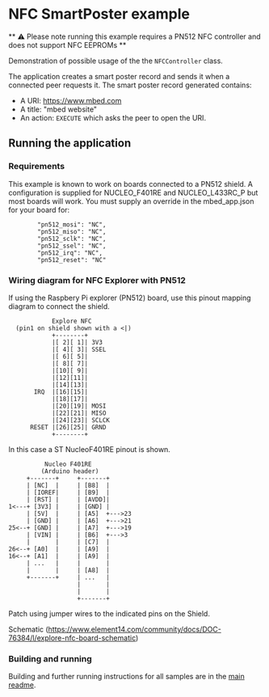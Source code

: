 # NFC SmartPoster example

** :warning: Please note running this example requires a PN512 NFC controller and does not support NFC EEPROMs **

Demonstration of possible usage of the the `NFCController` class.

The application creates a smart poster record and sends it when a connected peer requests it.
The smart poster record generated contains:
- A URI: https://www.mbed.com
- A title: "mbed website"
- An action: `EXECUTE` which asks the peer to open the URI.

## Running the application

### Requirements

This example is known to work on boards connected to a PN512 shield. A configuration is supplied for NUCLEO_F401RE
and NUCLEO_L433RC_P but most boards will work. You must supply an override in the mbed_app.json for your board for:

```
        "pn512_mosi": "NC",
        "pn512_miso": "NC",
        "pn512_sclk": "NC",
        "pn512_ssel": "NC",
        "pn512_irq": "NC",
        "pn512_reset": "NC"
```

### Wiring diagram for NFC Explorer with PN512

If using the Raspbery Pi explorer (PN512) board, use this pinout mapping diagram to connect the shield.

                Explore NFC
      (pin1 on shield shown with a <|)
                +--------+
                |[ 2][ 1]| 3V3
                |[ 4][ 3]| SSEL
                |[ 6][ 5]|             
                |[ 8][ 7]|
                |[10][ 9]|
                |[12][11]|
                |[14][13]|
           IRQ  |[16][15]|
                |[18][17]|
                |[20][19]| MOSI
                |[22][21]| MISO
                |[24][23]| SCLCK
          RESET |[26][25]| GRND
                +--------+

In this case a ST NucleoF401RE pinout is shown.

              Nucleo F401RE                 
             (Arduino header)
         +-------+     +-------+                  
         | [NC]  |     | [B8]  |                  
         | [IOREF|     | [B9]  |                  
         | [RST] |     | [AVDD]|                  
    1<---+ [3V3] |     | [GND] |                  
         | [5V]  |     | [A5]  +--->23                  
         | [GND] |     | [A6]  +--->21                  
    25<--+ [GND] |     | [A7]  +--->19                  
         | [VIN] |     | [B6]  +--->3                  
         |       |     | [C7]  |                  
    26<--+ [A0]  |     | [A9]  |                  
    16<--+ [A1]  |     | [A9]  |                  
         | ...   |     |       |                  
         |       |     | [A8]  |                  
         +-------+     | ...   |                  
                       |       |
                       |       |
                       +-------+

Patch using jumper wires to the indicated pins on the Shield.            

Schematic (https://www.element14.com/community/docs/DOC-76384/l/explore-nfc-board-schematic)

### Building and running

Building and further running instructions for all samples are in the
[main readme](https://github.com/ARMmbed/mbed-os-example-nfc/blob/master/README.md).
